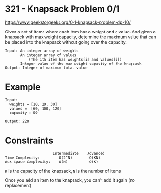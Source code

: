 # 321 - Knapsack Problem 0/1

https://www.geeksforgeeks.org/0-1-knapsack-problem-dp-10/

Given a set of items where each item has a weight and a value. And given a knapsack with max weight capacity, determine the maximum value that can be placed into the knapsack without going over the capacity.
```
Input: An integer array of weights
       An integer array of values
           (The ith item has weights[i] and values[i])
       Integer value of the max weight capacity of the knapsack
Output: Integer of maximum total value
```
# Example
```
Input:
  weights = [10, 20, 30]
  values =  [60, 100, 120]
  capacity = 50

Output: 220
```

# Constraints
```
                      Intermediate    Advanced
Time Complexity:         O(2^N)        O(KN)
Aux Space Complexity:    O(N)          O(K)
```

`K` is the capacity of the knapsack, `N` is the number of items

Once you add an item to the knapsack, you can't add it again (no replacement)